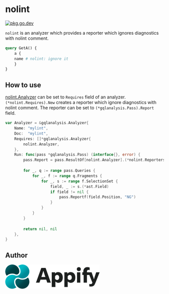 # nolint

[![pkg.go.dev][gopkg-badge]][gopkg]

`nolint` is an analyzer which provides a reporter which ignores diagnostics with nolint comment.

```graphql
query GetA() {
    a {
	name # nolint: ignore it
    }
}
```

## How to use

[nolint.Analyzer](https://pkg.go.dev/github.com/gqlgo/nolint) can be set to `Requires` field of an analyzer. `(*nolint.Requires).New` creates a reporter which ignore diagnostics with nolint comment. The reporter can be set to `(*gqlanalysis.Pass).Report` field.

```go
var Analyzer = &gqlanalysis.Analyzer{
	Name: "mylint",
	Doc:  "mylint",
	Requires: []*gqlanalysis.Analyzer{
		nolint.Analyzer,
	},
	Run: func(pass *gqlanalysis.Pass) (interface{}, error) {
		pass.Report = pass.ResultOf[nolint.Analyzer].(*nolint.Reporters).New(pass)

		for _, q := range pass.Queries {
			for _, f := range q.Fragments {
				for _, s := range f.SelectionSet {
					field, _ := s.(*ast.Field)
					if field != nil {
						pass.Reportf(field.Position, "NG")
					}
				}
			}
		}

		return nil, nil
	},
}
```

## Author

[![Appify Technologies, Inc.](appify-logo.png)](http://github.com/appify-technologies)

<!-- links -->
[gopkg]: https://pkg.go.dev/github.com/gqlgo/nolint
[gopkg-badge]: https://pkg.go.dev/badge/github.com/gqlgo/nolint?status.svg
